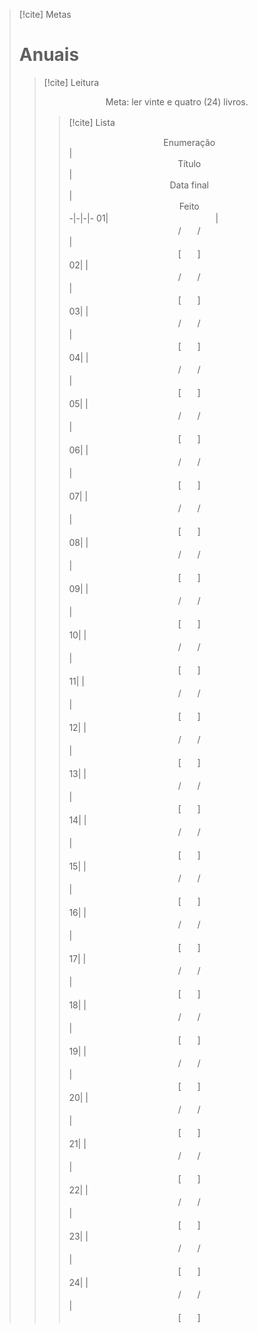 > [!cite] Metas
>  # Anuais
>  > [!cite] Leitura
>  >  <center>Meta: ler vinte e quatro (24) livros.</center>
>  >
>  >  > [!cite]  Lista
> > > ㅤ<center>Enumeração</center> | <center>Título</center> |  <center>Data final</center> |  <center>Feito</center>
> > >-|-|-|-
> > > 01|ㅤㅤㅤㅤㅤㅤㅤㅤㅤㅤㅤㅤㅤ |  <center>ㅤㅤ/ㅤㅤ/ㅤㅤ</center>| <center>[ㅤㅤ]</center>
> > > 02| |  <center>ㅤㅤ/ㅤㅤ/ㅤㅤ</center>| <center>[ㅤㅤ]</center>
> > > 03| |  <center>ㅤㅤ/ㅤㅤ/ㅤㅤ</center>| <center>[ㅤㅤ]</center>
> > > 04| |  <center>ㅤㅤ/ㅤㅤ/ㅤㅤ</center>| <center>[ㅤㅤ]</center>
> > > 05| |  <center>ㅤㅤ/ㅤㅤ/ㅤㅤ</center>| <center>[ㅤㅤ]</center>
> > > 06| |  <center>ㅤㅤ/ㅤㅤ/ㅤㅤ</center>| <center>[ㅤㅤ]</center>
> > > 07| |  <center>ㅤㅤ/ㅤㅤ/ㅤㅤ</center>| <center>[ㅤㅤ]</center>
> > > 08| |  <center>ㅤㅤ/ㅤㅤ/ㅤㅤ</center>| <center>[ㅤㅤ]</center>
> > > 09| |  <center>ㅤㅤ/ㅤㅤ/ㅤㅤ</center>| <center>[ㅤㅤ]</center>
> > > 10| |  <center>ㅤㅤ/ㅤㅤ/ㅤㅤ</center>| <center>[ㅤㅤ]</center>
> > > 11| |  <center>ㅤㅤ/ㅤㅤ/ㅤㅤ</center>| <center>[ㅤㅤ]</center>
> > > 12| |  <center>ㅤㅤ/ㅤㅤ/ㅤㅤ</center>| <center>[ㅤㅤ]</center>
> > > 13| |  <center>ㅤㅤ/ㅤㅤ/ㅤㅤ</center>| <center>[ㅤㅤ]</center>
> > > 14| |  <center>ㅤㅤ/ㅤㅤ/ㅤㅤ</center>| <center>[ㅤㅤ]</center>
> > > 15| |  <center>ㅤㅤ/ㅤㅤ/ㅤㅤ</center>| <center>[ㅤㅤ]</center>
> > > 16| |  <center>ㅤㅤ/ㅤㅤ/ㅤㅤ</center>| <center>[ㅤㅤ]</center>
> > > 17| |  <center>ㅤㅤ/ㅤㅤ/ㅤㅤ</center>| <center>[ㅤㅤ]</center>
> > > 18| |  <center>ㅤㅤ/ㅤㅤ/ㅤㅤ</center>| <center>[ㅤㅤ]</center>
> > > 19| |  <center>ㅤㅤ/ㅤㅤ/ㅤㅤ</center>| <center>[ㅤㅤ]</center>
> > > 20| |  <center>ㅤㅤ/ㅤㅤ/ㅤㅤ</center>| <center>[ㅤㅤ]</center>
> > > 21| |  <center>ㅤㅤ/ㅤㅤ/ㅤㅤ</center>| <center>[ㅤㅤ]</center>
> > > 22| |  <center>ㅤㅤ/ㅤㅤ/ㅤㅤ</center>| <center>[ㅤㅤ]</center>
> > > 23| |  <center>ㅤㅤ/ㅤㅤ/ㅤㅤ</center>| <center>[ㅤㅤ]</center>
> > > 24| |  <center>ㅤㅤ/ㅤㅤ/ㅤㅤ</center>| <center>[ㅤㅤ]</center>